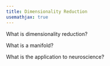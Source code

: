 ```yaml
---
title: Dimensionality Reduction
usemathjax: true
---
```

What is dimensionality reduction?


What is a manifold? 


What is the application to neuroscience? 


